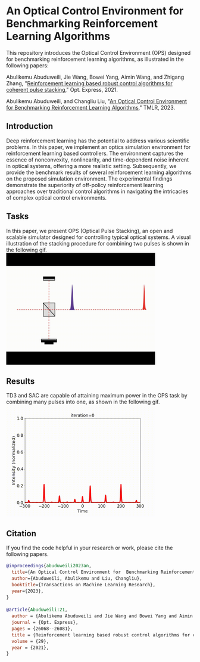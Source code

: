 
# An Optical Control Environment for Benchmarking Reinforcement Learning Algorithms

This repository introduces the Optical Control Environment (OPS) designed for benchmarking reinforcement learning algorithms, as illustrated in the following papers:
 
Abulikemu Abuduweili, Jie Wang, Bowei Yang, Aimin Wang, and Zhigang Zhang, "[Reinforcement learning based robust control algorithms for coherent pulse stacking](https://opg.optica.org/oe/fulltext.cfm?uri=oe-29-16-26068&id=453824)," Opt. Express, 2021.   

Abulikemu Abuduweili, and Changliu Liu, "[An Optical Control Environment for Benchmarking Reinforcement Learning Algorithms](https://openreview.net/forum?id=61TKzU9B96)," TMLR, 2023.


## Introduction
Deep reinforcement learning has the potential to address various scientific problems. In this paper, we implement an optics simulation environment for reinforcement learning based controllers. The environment captures the essence of nonconvexity, nonlinearity, and time-dependent noise inherent in optical systems, offering a more realistic setting. 
Subsequently, we provide the benchmark results of several reinforcement learning algorithms on the proposed simulation environment. The experimental findings demonstrate the superiority of off-policy reinforcement learning approaches over traditional control algorithms in navigating the intricacies of complex optical control environments. 


## Tasks
In this paper, we present OPS (Optical Pulse Stacking), an open and scalable simulator designed for controlling typical optical systems. 
A visual illustration of the stacking procedure for combining two pulses is shown in the following gif.   
<img src="demo/Video1.gif" width="400" height="300" alt="System Configuration of Stacking TwoPulses With Time Delay Controller."/>

## Results
TD3 and SAC are capable of attaining maximum power in the OPS task by combining many pulses into one, as shown in the following gif.    
<img src="demo/Video2.gif" width="400" height="300" alt="Experiments of Controlling 5 Stage OPS (combining 128 pulses)."/>


## Citation
If you find the code helpful in your research or work, please cite the following papers.
```BibTex
@inproceedings{abuduweili2023an,
  title={An Optical Control Environment for  Benchmarking Reinforcement Learning Algorithms},
  author={Abuduweili, Abulikemu and Liu, Changliu},
  booktitle={Transactions on Machine Learning Research},
  year={2023},
}

@article{Abuduweili:21,
  author = {Abulikemu Abuduweili and Jie Wang and Bowei Yang and Aimin Wang and Zhigang Zhang},
  journal = {Opt. Express},
  pages = {26068--26081},
  title = {Reinforcement learning based robust control algorithms for coherent pulse stacking},
  volume = {29},
  year = {2021},
}
```



